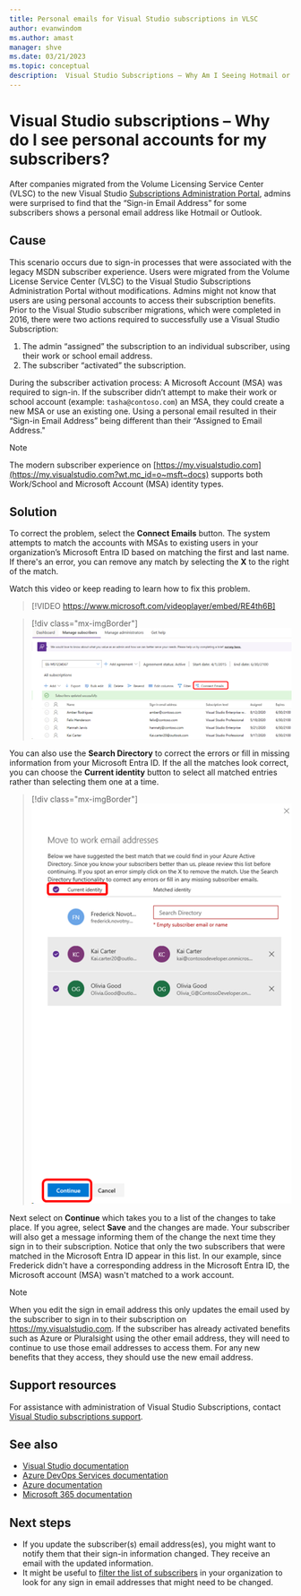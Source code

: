 ```yaml
---
title: Personal emails for Visual Studio subscriptions in VLSC
author: evanwindom
ms.author: amast
manager: shve
ms.date: 03/21/2023
ms.topic: conceptual
description:  Visual Studio Subscriptions – Why Am I Seeing Hotmail or Gmail Addresses for My Subscribers?
---
```


# Visual Studio subscriptions – Why do I see personal accounts for my subscribers?

After companies migrated from the Volume Licensing Service Center (VLSC) to the new Visual Studio [Subscriptions Administration Portal](https://manage.visualstudio.com), admins were surprised to find that the “Sign-in Email Address” for some subscribers shows a personal email address like Hotmail or Outlook.  

## Cause

This scenario occurs due to sign-in processes that were associated with the legacy MSDN subscriber experience. Users were migrated from the Volume License Service Center (VLSC) to the Visual Studio Subscriptions Administration Portal without modifications. Admins might not know that users are using personal accounts to access their subscription benefits. Prior to the Visual Studio subscriber migrations, which were completed in 2016, there were two actions required to successfully use a Visual Studio Subscription:
1. The admin “assigned” the subscription to an individual subscriber, using their work or school email address.
2. The subscriber “activated” the subscription.

During the subscriber activation process:
A Microsoft Account (MSA) was required to sign-in. If the subscriber didn’t attempt to make their work or school account (example: `tasha@contoso.com`) an MSA, they could create a new MSA or use an existing one. Using a personal email resulted in their “Sign-in Email Address” being different than their “Assigned to Email Address."

> [!NOTE]
> The modern subscriber experience on [https://my.visualstudio.com](https://my.visualstudio.com?wt.mc_id=o~msft~docs) supports both Work/School and Microsoft Account (MSA) identity types.

## Solution

To correct the problem, select the **Connect Emails** button. The system attempts to match the accounts with MSAs to existing users in your organization’s Microsoft Entra ID based on matching the first and last name. If there's an error, you can remove any match by selecting the **X** to the right of the match.  

Watch this video or keep reading to learn how to fix this problem. 

> [!VIDEO https://www.microsoft.com/videoplayer/embed/RE4th6B]

> [!div class="mx-imgBorder"]
> ![Connect Emails Button](_img/connect-emails/connect-emails-button.png "Screenshot of the Manage subscribers page.  The Connect Emails option is highlighted.")

You can also use the **Search Directory** to correct the errors or fill in missing information from your Microsoft Entra ID. If the all the matches look correct, you can choose the **Current identity** button to select all matched entries rather than selecting them one at a time.  

> [!div class="mx-imgBorder"]
> ![Connect Emails Fly-out](_img/connect-emails/connect-emails-flyout.png "Screenshot of the Move to work email addresses dialog.  The Current identity option is highlighted. Continue button is highlighted.")

Next select on **Continue** which takes you to a list of the changes to take place. If you agree, select **Save** and the changes are made. Your subscriber will also get a message informing them of the change the next time they sign in to their subscription.  Notice that only the two subscribers that were matched in the Microsoft Entra ID appear in this list.  In our example, since Frederick didn't have a corresponding address in the Microsoft Entra ID, the Microsoft account (MSA) wasn't matched to a work account. 

> [!NOTE]
> When you edit the sign in email address this only updates the email used by the subscriber to sign in to their subscription on https://my.visualstudio.com. If the subscriber has already activated benefits such as Azure or Pluralsight using the other email address, they will need to continue to use those email addresses to access them. For any new benefits that they access, they should use the new email address. 

## Support resources

For assistance with administration of Visual Studio Subscriptions, contact [Visual Studio subscriptions support](https://aka.ms/vsadminhelp).

## See also

+ [Visual Studio documentation](/visualstudio/)
+ [Azure DevOps Services documentation](/azure/devops/)
+ [Azure documentation](/azure/)
+ [Microsoft 365 documentation](/microsoft-365/)

##  Next steps

+ If you update the subscriber(s) email address(es), you might want to notify them that their sign-in information changed.  They receive an email with the updated information.
+ It might be useful to [filter the list of subscribers](search-license.md) in your organization to look for any sign in email addresses that might need to be changed.